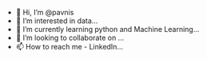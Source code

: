 - 👋 Hi, I’m @pavnis
- 👀 I’m interested in data...
- 🌱 I’m currently learning python and Machine Learning...
- 💞️ I’m looking to collaborate on ...
- 📫 How to reach me - LinkedIn...

<!---
pavnis/pavnis is a ✨ special ✨ repository because its `README.md` (this file) appears on your GitHub profile.
You can click the Preview link to take a look at your changes.
--->
